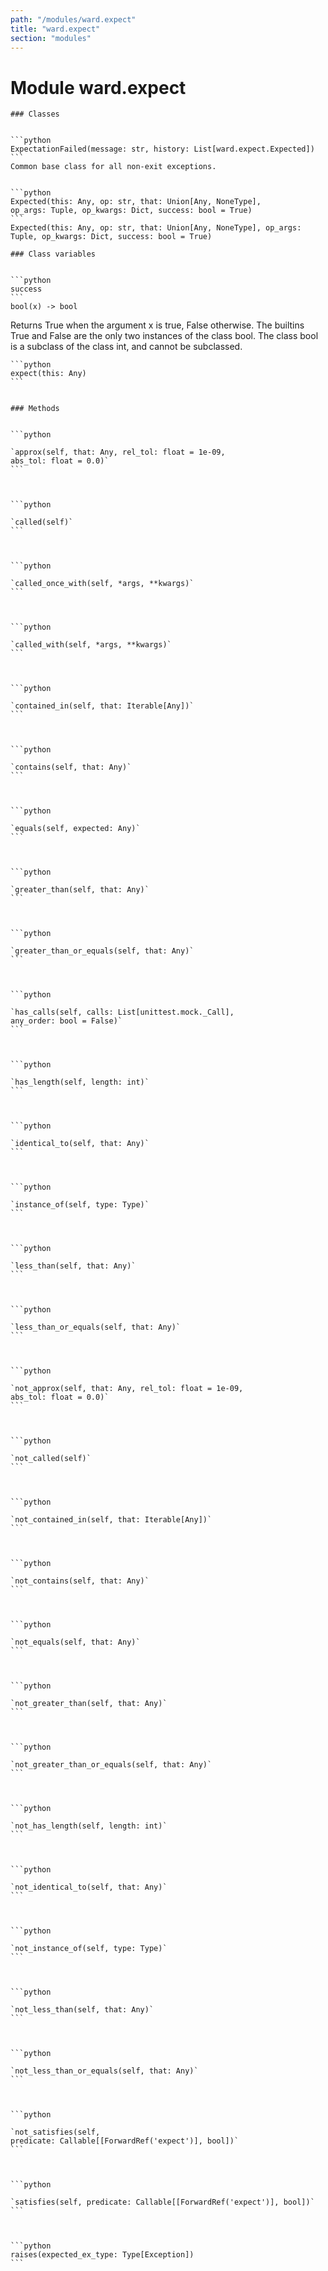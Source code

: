 ```yaml
---
path: "/modules/ward.expect"
title: "ward.expect"
section: "modules"
---
```


Module ward.expect
==================

    ### Classes

        
    ```python
    ExpectationFailed(message: str, history: List[ward.expect.Expected])
    ```
    Common base class for all non-exit exceptions.

        
    ```python
    Expected(this: Any, op: str, that: Union[Any, NoneType], op_args: Tuple, op_kwargs: Dict, success: bool = True)
    ```
    Expected(this: Any, op: str, that: Union[Any, NoneType], op_args: Tuple, op_kwargs: Dict, success: bool = True)

    ### Class variables

        
    ```python
    success
    ```
    bool(x) -> bool

Returns True when the argument x is true, False otherwise.
The builtins True and False are the only two instances of the class bool.
The class bool is a subclass of the class int, and cannot be subclassed.

        
    ```python
    expect(this: Any)
    ```
    

    ### Methods

        
    ```python
    
    `approx(self, that: Any, rel_tol: float = 1e-09, abs_tol: float = 0.0)`
    ```
    

        
    ```python
    
    `called(self)`
    ```
    

        
    ```python
    
    `called_once_with(self, *args, **kwargs)`
    ```
    

        
    ```python
    
    `called_with(self, *args, **kwargs)`
    ```
    

        
    ```python
    
    `contained_in(self, that: Iterable[Any])`
    ```
    

        
    ```python
    
    `contains(self, that: Any)`
    ```
    

        
    ```python
    
    `equals(self, expected: Any)`
    ```
    

        
    ```python
    
    `greater_than(self, that: Any)`
    ```
    

        
    ```python
    
    `greater_than_or_equals(self, that: Any)`
    ```
    

        
    ```python
    
    `has_calls(self, calls: List[unittest.mock._Call], any_order: bool = False)`
    ```
    

        
    ```python
    
    `has_length(self, length: int)`
    ```
    

        
    ```python
    
    `identical_to(self, that: Any)`
    ```
    

        
    ```python
    
    `instance_of(self, type: Type)`
    ```
    

        
    ```python
    
    `less_than(self, that: Any)`
    ```
    

        
    ```python
    
    `less_than_or_equals(self, that: Any)`
    ```
    

        
    ```python
    
    `not_approx(self, that: Any, rel_tol: float = 1e-09, abs_tol: float = 0.0)`
    ```
    

        
    ```python
    
    `not_called(self)`
    ```
    

        
    ```python
    
    `not_contained_in(self, that: Iterable[Any])`
    ```
    

        
    ```python
    
    `not_contains(self, that: Any)`
    ```
    

        
    ```python
    
    `not_equals(self, that: Any)`
    ```
    

        
    ```python
    
    `not_greater_than(self, that: Any)`
    ```
    

        
    ```python
    
    `not_greater_than_or_equals(self, that: Any)`
    ```
    

        
    ```python
    
    `not_has_length(self, length: int)`
    ```
    

        
    ```python
    
    `not_identical_to(self, that: Any)`
    ```
    

        
    ```python
    
    `not_instance_of(self, type: Type)`
    ```
    

        
    ```python
    
    `not_less_than(self, that: Any)`
    ```
    

        
    ```python
    
    `not_less_than_or_equals(self, that: Any)`
    ```
    

        
    ```python
    
    `not_satisfies(self, predicate: Callable[[ForwardRef('expect')], bool])`
    ```
    

        
    ```python
    
    `satisfies(self, predicate: Callable[[ForwardRef('expect')], bool])`
    ```
    

        
    ```python
    raises(expected_ex_type: Type[Exception])
    ```